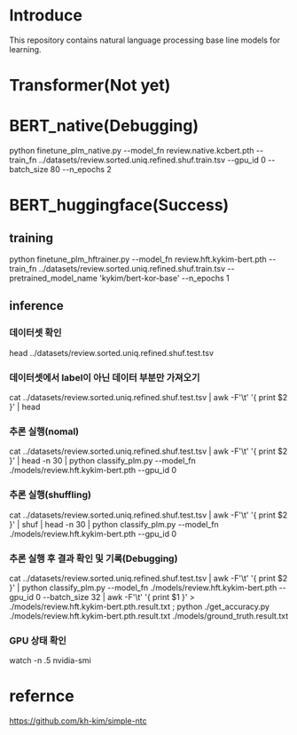 # Introduce
This repository contains natural language processing base line models for learning.

# Transformer(Not yet)

# BERT_native(Debugging)
python finetune_plm_native.py --model_fn review.native.kcbert.pth --train_fn ../datasets/review.sorted.uniq.refined.shuf.train.tsv --gpu_id 0 --batch_size 80 --n_epochs 2

# BERT_huggingface(Success)

## training
python finetune_plm_hftrainer.py --model_fn review.hft.kykim-bert.pth --train_fn ../datasets/review.sorted.uniq.refined.shuf.train.tsv --pretrained_model_name 'kykim/bert-kor-base' --n_epochs 1

## inference
### 데이터셋 확인
head ../datasets/review.sorted.uniq.refined.shuf.test.tsv

### 데이터셋에서 label이 아닌 데이터 부분만 가져오기
cat ../datasets/review.sorted.uniq.refined.shuf.test.tsv | awk -F'\t' '{ print $2 }' | head

### 추론 실행(nomal)
cat ../datasets/review.sorted.uniq.refined.shuf.test.tsv | awk -F'\t' '{ print $2 }' | head -n 30 | python classify_plm.py --model_fn ./models/review.hft.kykim-bert.pth --gpu_id 0
### 추론 실행(shuffling)
cat ../datasets/review.sorted.uniq.refined.shuf.test.tsv | awk -F'\t' '{ print $2 }' | shuf | head -n 30 | python classify_plm.py --model_fn ./models/review.hft.kykim-bert.pth --gpu_id 0
### 추론 실행 후 결과 확인 및 기록(Debugging)
cat ../datasets/review.sorted.uniq.refined.shuf.test.tsv | awk -F'\t' '{ print $2 }' | python classify_plm.py --model_fn ./models/review.hft.kykim-bert.pth --gpu_id 0 --batch_size 32 | awk -F'\t' '{ print $1 }' > ./models/review.hft.kykim-bert.pth.result.txt ; python ./get_accuracy.py ./models/review.hft.kykim-bert.pth.result.txt ./models/ground_truth.result.txt

### GPU 상태 확인
watch -n .5 nvidia-smi

# refernce
https://github.com/kh-kim/simple-ntc